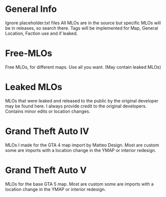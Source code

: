 # General Info 
Ignore placeholder.txt files
All MLOs are in the source but specific MLOs will be in releases, so search there. Tags will be implemented for Map, General Location, Faction use and if leaked.


# Free-MLOs
Free MLOs, for different maps. Use all you want. (May contain leaked MLOs)

# Leaked MLOs
MLOs that were leaked and released to the public by the original developer may be found here. I always provide credit to the original developers. Contains minor edits or location changes.

# Grand Theft Auto IV
MLOs I made for the GTA 4 map import by Matteo Design. Most are custom some are imports with a location change in the YMAP or interior redesign.

# Grand Theft Auto V
MLOs for the base GTA 5 map. Most are custom some are imports with a location change in the YMAP or interior redesign.
